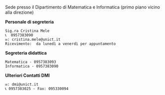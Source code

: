 Sede presso il Dipartimento di Matematica e Informatica (primo piano vicino alla direzione) 

**Personale di segreteria**

    Sig.ra Cristina Mele
    📞  0957383090
    ✉️: cristina.mele@unict.it
    Ricevimento:  da lunedì a venerdì per appuntamento

**Segreteria didattica**

    Matematica - 0957383093
    Informatica - 0957383090
    
**Ulteriori Contatti DMI**
    
    ✉️: dmi@unict.it
    📞 0957383025 - Fax: 095330094
    
